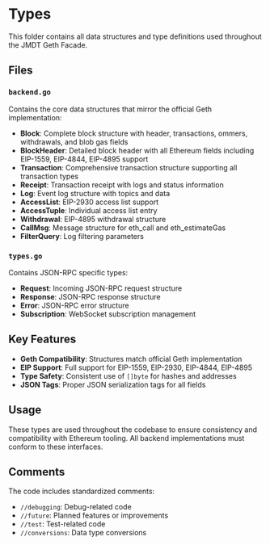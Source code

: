 # Types

This folder contains all data structures and type definitions used throughout the JMDT Geth Facade.

## Files

### `backend.go`
Contains the core data structures that mirror the official Geth implementation:

- **Block**: Complete block structure with header, transactions, ommers, withdrawals, and blob gas fields
- **BlockHeader**: Detailed block header with all Ethereum fields including EIP-1559, EIP-4844, EIP-4895 support
- **Transaction**: Comprehensive transaction structure supporting all transaction types
- **Receipt**: Transaction receipt with logs and status information
- **Log**: Event log structure with topics and data
- **AccessList**: EIP-2930 access list support
- **AccessTuple**: Individual access list entry
- **Withdrawal**: EIP-4895 withdrawal structure
- **CallMsg**: Message structure for eth_call and eth_estimateGas
- **FilterQuery**: Log filtering parameters

### `types.go`
Contains JSON-RPC specific types:

- **Request**: Incoming JSON-RPC request structure
- **Response**: JSON-RPC response structure
- **Error**: JSON-RPC error structure
- **Subscription**: WebSocket subscription management

## Key Features

- **Geth Compatibility**: Structures match official Geth implementation
- **EIP Support**: Full support for EIP-1559, EIP-2930, EIP-4844, EIP-4895
- **Type Safety**: Consistent use of `[]byte` for hashes and addresses
- **JSON Tags**: Proper JSON serialization tags for all fields

## Usage

These types are used throughout the codebase to ensure consistency and compatibility with Ethereum tooling. All backend implementations must conform to these interfaces.

## Comments

The code includes standardized comments:
- `//debugging`: Debug-related code
- `//future`: Planned features or improvements
- `//test`: Test-related code
- `//conversions`: Data type conversions
